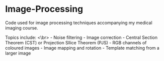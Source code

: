 # Image-Processing
Code used for image processing techniques accompanying my medical imaging course.

Topics include: <\br>
          - Noise filtering 
          - Image correction
          - Central Section Theorem (CST) or Projection Sllice Theorem (PJS)
          - RGB channels of coloured images
          - Image mapping and rotation
          - Template matching from a larger image
